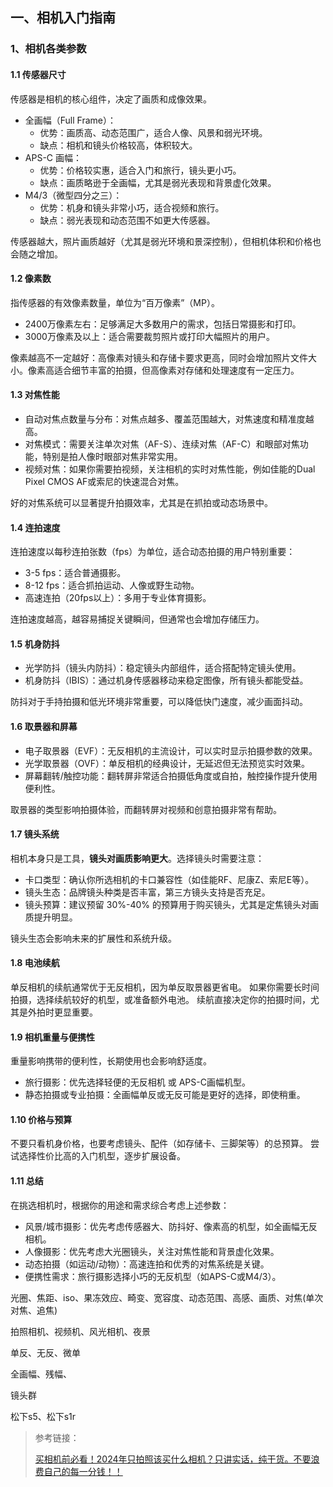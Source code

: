 ## 一、相机入门指南

### 1、相机各类参数

#### 1.1 传感器尺寸

传感器是相机的核心组件，决定了画质和成像效果。

- 全画幅（Full Frame）：
  - 优势：画质高、动态范围广，适合人像、风景和弱光环境。
  - 缺点：相机和镜头价格较高，体积较大。
- APS-C 画幅：
  - 优势：价格较实惠，适合入门和旅行，镜头更小巧。
  - 缺点：画质略逊于全画幅，尤其是弱光表现和背景虚化效果。
- M4/3（微型四分之三）：
  - 优势：机身和镜头非常小巧，适合视频和旅行。
  - 缺点：弱光表现和动态范围不如更大传感器。

传感器越大，照片画质越好（尤其是弱光环境和景深控制），但相机体积和价格也会随之增加。

#### 1.2 像素数

指传感器的有效像素数量，单位为“百万像素”（MP）。

- 2400万像素左右：足够满足大多数用户的需求，包括日常摄影和打印。
- 3000万像素及以上：适合需要裁剪照片或打印大幅照片的用户。

像素越高不一定越好：高像素对镜头和存储卡要求更高，同时会增加照片文件大小。像素高适合细节丰富的拍摄，但高像素对存储和处理速度有一定压力。

#### 1.3 对焦性能

- 自动对焦点数量与分布：对焦点越多、覆盖范围越大，对焦速度和精准度越高。
- 对焦模式：需要关注单次对焦（AF-S）、连续对焦（AF-C）和眼部对焦功能，特别是拍人像时眼部对焦非常实用。
- 视频对焦：如果你需要拍视频，关注相机的实时对焦性能，例如佳能的Dual Pixel CMOS AF或索尼的快速混合对焦。

好的对焦系统可以显著提升拍摄效率，尤其是在抓拍或动态场景中。

#### 1.4 连拍速度

连拍速度以每秒连拍张数（fps）为单位，适合动态拍摄的用户特别重要：

- 3-5 fps：适合普通摄影。
- 8-12 fps：适合抓拍运动、人像或野生动物。
- 高速连拍（20fps以上）：多用于专业体育摄影。

连拍速度越高，越容易捕捉关键瞬间，但通常也会增加存储压力。

#### 1.5 机身防抖

- 光学防抖（镜头内防抖）：稳定镜头内部组件，适合搭配特定镜头使用。
- 机身防抖（IBIS）：通过机身传感器移动来稳定图像，所有镜头都能受益。

防抖对于手持拍摄和低光环境非常重要，可以降低快门速度，减少画面抖动。

#### 1.6 取景器和屏幕

- 电子取景器（EVF）：无反相机的主流设计，可以实时显示拍摄参数的效果。
- 光学取景器（OVF）：单反相机的经典设计，无延迟但无法预览实时效果。
- 屏幕翻转/触控功能：翻转屏非常适合拍摄低角度或自拍，触控操作提升使用便利性。

取景器的类型影响拍摄体验，而翻转屏对视频和创意拍摄非常有帮助。


#### 1.7 镜头系统

相机本身只是工具，**镜头对画质影响更大**。选择镜头时需要注意：

- 卡口类型：确认你所选相机的卡口兼容性（如佳能RF、尼康Z、索尼E等）。
- 镜头生态：品牌镜头种类是否丰富，第三方镜头支持是否充足。
- 镜头预算：建议预留 30%-40% 的预算用于购买镜头，尤其是定焦镜头对画质提升明显。 

镜头生态会影响未来的扩展性和系统升级。

#### 1.8 电池续航

单反相机的续航通常优于无反相机，因为单反取景器更省电。
如果你需要长时间拍摄，选择续航较好的机型，或准备额外电池。
续航直接决定你的拍摄时间，尤其是外拍时更显重要。

#### 1.9 相机重量与便携性

重量影响携带的便利性，长期使用也会影响舒适度。

- 旅行摄影：优先选择轻便的无反相机 或 APS-C画幅机型。
- 静态拍摄或专业拍摄：全画幅单反或无反可能是更好的选择，即使稍重。

#### 1.10 价格与预算

不要只看机身价格，也要考虑镜头、配件（如存储卡、三脚架等）的总预算。
尝试选择性价比高的入门机型，逐步扩展设备。


#### 1.11 总结 

在挑选相机时，根据你的用途和需求综合考虑上述参数：

- 风景/城市摄影：优先考虑传感器大、防抖好、像素高的机型，如全画幅无反相机。
- 人像摄影：优先考虑大光圈镜头，关注对焦性能和背景虚化效果。
- 动态拍摄（如运动/动物）：高速连拍和优秀的对焦系统是关键。
- 便携性需求：旅行摄影选择小巧的无反机型（如APS-C或M4/3）。

光圈、焦距、iso、果冻效应、畸变、宽容度、动态范围、高感、画质、对焦(单次对焦、追焦)

拍照相机、视频机、风光相机、夜景

单反、无反、微单

全画幅、残幅、

镜头群 



松下s5、松下s1r



> 参考链接：
>
> [买相机前必看！2024年只拍照该买什么相机？只讲实话，纯干货。不要浪费自己的每一分钱！！](https://www.bilibili.com/video/BV18r421F7uA/?spm_id_from=333.337.search-card.all.click&vd_source=603d9e002e0dafb8d5bdd63d12223dcd "买相机前必看！2024年只拍照该买什么相机？只讲实话，纯干货。不要浪费自己的每一分钱！！")